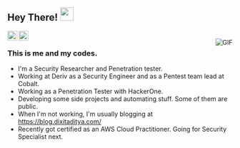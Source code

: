 ## Hey There! <img src="https://raw.githubusercontent.com/iampavangandhi/iampavangandhi/master/gifs/Hi.gif" width="30px"></h2>

<a href="https://twitter.com/zombie007o">
  <img align="left" alt="Aditya's Twitter" width="22px" src="https://cdn.jsdelivr.net/npm/simple-icons@v3/icons/twitter.svg" />
</a>
<a href="https://www.linkedin.com/in/ad17ya/">
  <img align="left" alt="Aditya's Linkdein" width="22px" src="https://cdn.jsdelivr.net/npm/simple-icons@v3/icons/linkedin.svg" />
</a>
<br />
<img align="right" alt="GIF" src="https://media.giphy.com/media/13HgwGsXF0aiGY/giphy.gif" />

### This is me and my codes.
- I'm a Security Researcher and Penetration tester. 
- Working at Deriv as a Security Engineer and as a Pentest team lead at Cobalt. 
- Working as a Penetration Tester with HackerOne. 
- Developing some side projects and automating stuff. Some of them are public.
- When I'm not working, I'm usually blogging at https://blog.dixitaditya.com/
- Recently got certified as an AWS Cloud Practitioner. Going for Security Specialist next.
